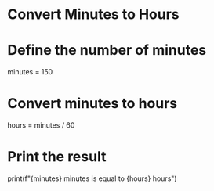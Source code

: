 # Convert Minutes to Hours

# Define the number of minutes
minutes = 150

# Convert minutes to hours
hours = minutes / 60

# Print the result
print(f"{minutes} minutes is equal to {hours} hours")
